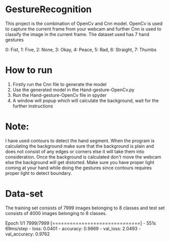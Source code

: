 # GestureRecognition
This project is the combination of OpenCv and Cnn model. OpenCv is used to capture the current frame from your webcam and further Cnn is used to classify the image in the current frame.
The dataset used has 7 hand gestures

0: Fist, 1: Five, 2: None, 3: Okay, 4: Peace, 5: Rad, 6: Straight, 7: Thumbs

# How to run
1. Firstly run the Cnn file to generate the model 
2. Use the generated model in the Hand-gesture-OpenCv.py
3. Run the Hand-gesture-OpenCv file in spyder
4. A window will popup which will calculate the background, wait for the further instructions

# Note:
I have used contours to detect the hand segment. When the program is calculating the background make sure that the background is plain and does not consist of any edges or corners else it will take them into consideration. Once the background is calculated don't move the webcam else the background will get distorted. Make sure you have proper light coming at your hand while doing the gestures since contours requires proper light to detect boundary.

# Data-set
The training set consists of 7999 images belonging to 8 classes and test set consists of 4000 images belonging to 8 classes.

Epoch 1/1
7999/7999 [==============================] - 551s 69ms/step - loss: 0.0401 - accuracy: 0.9869 - val_loss: 2.0493 - val_accuracy: 0.9762

